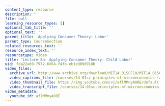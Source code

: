 ```yaml
---
content_type: resource
description: ''
file: null
learning_resource_types: []
optional_tab_title: ''
optional_text: ''
parent_title: 'Applying Consumer Theory: Labor'
parent_type: CourseSection
related_resources_text: ''
resource_index_text: ''
resourcetype: Video
title: 'Lecture 8a: Applying Consumer Theory: Child Labor'
uid: fda22a60-7972-6d64-f4fb-eb1e309d918b
video_files:
  archive_url: http://www.archive.org/download/MIT14.01SCF10/MIT14_01SCF10_lec08a_300k.mp4
  video_captions_file: /courses/14-01sc-principles-of-microeconomics-fall-2011/a4a1c52c3d155f879efa2a8942f6cecf_aflMMnyAO0E.vtt
  video_thumbnail_file: https://img.youtube.com/vi/aflMMnyAO0E/default.jpg
  video_transcript_file: /courses/14-01sc-principles-of-microeconomics-fall-2011/c79ea763c5f52b89759928cae80ee47d_aflMMnyAO0E.pdf
video_metadata:
  youtube_id: aflMMnyAO0E
---
```

